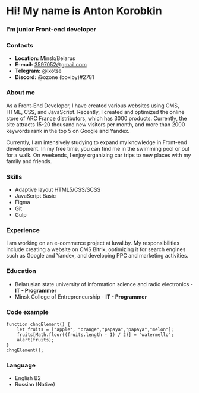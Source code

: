 # Hi! My name is Anton Korobkin
### I'm junior Front-end developer

### Contacts
* **Location:** Minsk/Belarus
* **E-mail:** 3597052@gmail.com
* **Telegram:** @lxotse
* **Discord:** @ozone (boxiby)#2781


### About me
As a Front-End Developer, I have created various websites using CMS, HTML, CSS, and JavaScript. Recently, I created and optimized the online store of ARC France distributors, which has 3000 products. Currently, the site attracts 15-20 thousand new visitors per month, and more than 2000 keywords rank in the top 5 on Google and Yandex.

Currently, I am intensively studying to expand my knowledge in Front-end development. In my free time, you can find me in the swimming pool or out for a walk. On weekends, I enjoy organizing car trips to new places with my family and friends.

### Skills
* Adaptive layout HTML5/CSS/SCSS
* JavaScript Basic
* Figma
* Git 
* Gulp

### Experience
I am working on an e-commerce project at luval.by. My responsibilities include creating a website on CMS Bitrix, optimizing it for search engines such as Google and Yandex, and developing PPС and marketing activities.

### Education
* Belarusian state university of information science and radio electronics - **IT - Programmer**
* Minsk College of Entrepreneurship - **IT - Programmer**

### Code example
```
function chngElement() {
    let fruits = ["apple", "orange","papaya","papaya","melon"];
    fruits[Math.floor((fruits.length - 1) / 2)] = "watermello";
    alert(fruits);
}
chngElement();
```

### Language
* English B2
* Russian (Native)
